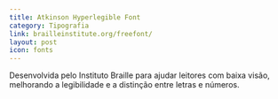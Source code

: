 ```yaml
---
title: Atkinson Hyperlegible Font
category: Tipografia
link: brailleinstitute.org/freefont/
layout: post
icon: fonts
---
```


Desenvolvida pelo Instituto Braille para ajudar leitores com baixa visão, melhorando a legibilidade e a distinção entre letras e números.